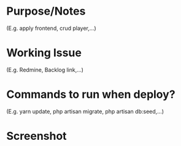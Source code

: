 # Purpose/Notes
(E.g. apply frontend, crud player,...)

# Working Issue
(E.g. Redmine, Backlog link,...)

# Commands to run when deploy?
(E.g. yarn update, php artisan migrate, php artisan db:seed,...)

# Screenshot
